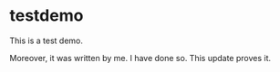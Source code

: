 
# testdemo
This is a test demo.

Moreover, it was written by me. I have done so. This update proves it.
